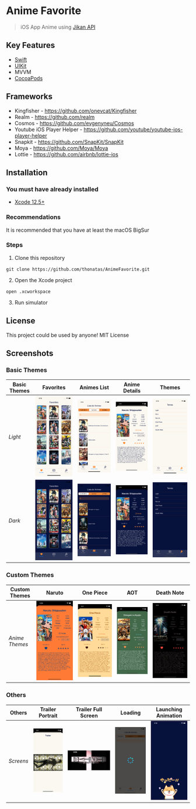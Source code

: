 # Anime Favorite
> iOS App Anime using [Jikan API](https://docs.api.jikan.moe)

## Key Features
- [Swift](https://www.apple.com/br/swift/)
- [UIKit](https://developer.apple.com/documentation/uikit/)
- MVVM
- [CocoaPods](https://cocoapods.org)

## Frameworks
- Kingfisher - https://github.com/onevcat/Kingfisher
- Realm - https://github.com/realm
- Cosmos - https://github.com/evgenyneu/Cosmos
- Youtube iOS Player Helper - https://github.com/youtube/youtube-ios-player-helper
- Snapkit - https://github.com/SnapKit/SnapKit
- Moya - https://github.com/Moya/Moya
- Lottie - https://github.com/airbnb/lottie-ios

## Installation
### You must have already installed
- [Xcode 12.5+](https://developer.apple.com/xcode/)
### Recommendations
It is recommended that you have at least the macOS BigSur
### Steps
1. Clone this repository
```
git clone https://github.com/thonatas/AnimeFavorite.git
```
2. Open the Xcode project
```
open .xcworkspace
```
3. Run simulator

## License
This project could be used by anyone! MIT License

## Screenshots
### Basic Themes
| Basic Themes | Favorites  |  Animes List  |  Anime Details  |  Themes  |
| ----------  | ----------  |  ---------  |  -------  |  -------  |
| _Light_ |  ![1](AnimeFav/Common/Screenshots/Light_favorites.png) | ![2](AnimeFav/Common/Screenshots/Light_animeList.png)  |  ![3](AnimeFav/Common/Screenshots/Light_details.png) |  ![7](AnimeFav/Common/Screenshots/Light_themes.png) |
| _Dark_ |  ![4](AnimeFav/Common/Screenshots/Dark_favorites.png) |  ![5](AnimeFav/Common/Screenshots/Dark_animeList.png) |  ![6](AnimeFav/Common/Screenshots/Dark_details.png) |  ![8](AnimeFav/Common/Screenshots/Dark_themes.png) |

### Custom Themes
| Custom Themes | Naruto  |  One Piece  |  AOT  |  Death Note  |
| ----------  | ----------  |  ---------  |  -------  |  -------  |
| _Anime Themes_ |  ![9](AnimeFav/Common/Screenshots/Theme_naruto.png) | ![10](AnimeFav/Common/Screenshots/Theme_onePiece.png)  |  ![11](AnimeFav/Common/Screenshots/Theme_aot.png) |  ![12](AnimeFav/Common/Screenshots/Theme_deathNote.png) |

### Others
| Others | Trailer Portrait  |  Trailer Full Screen  |  Loading  |  Launching Animation  |
| ----------  | ----------  |  ---------  |  -------  |  -------  |
| _Screens_ |  ![13](AnimeFav/Common/Screenshots/Trailer_portrait.png) | ![14](AnimeFav/Common/Screenshots/Trailer_fullScreen.png)  |  ![15](AnimeFav/Common/Screenshots/Loading_view.png) |  ![16](AnimeFav/Common/Screenshots/SplashScreen_animation.png) |
